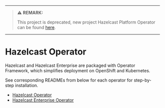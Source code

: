 ***
> :warning: **REMARK:**
>
> This project is deprecated, new project Hazelcast Platform Operator can be found [here](https://github.com/hazelcast/hazelcast-platform-operator).
>
***

# Hazelcast Operator

Hazelcast and Hazelcast Enterprise are packaged with Operator Framework, which simplifies deployment on OpenShift and Kubernetes.

See corresponding READMEs from below for each operator for step-by-step installation.

- [Hazelcast Operator](hazelcast-operator/README.md)
- [Hazelcast Enterprise Operator](hazelcast-enterprise-operator/README.md)
